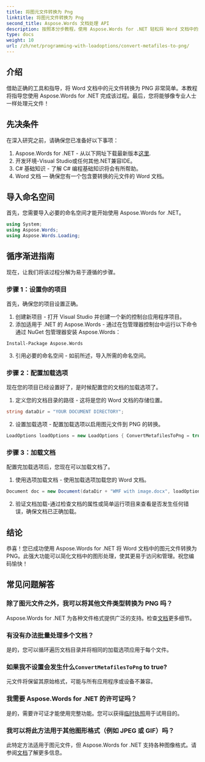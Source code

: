 ```yaml
---
title: 将图元文件转换为 Png
linktitle: 将图元文件转换为 Png
second_title: Aspose.Words 文档处理 API
description: 按照本分步教程，使用 Aspose.Words for .NET 轻松将 Word 文档中的元文件转换为 PNG。简化您的文档管理。
type: docs
weight: 10
url: /zh/net/programming-with-loadoptions/convert-metafiles-to-png/
---
```

## 介绍

借助正确的工具和指导，将 Word 文档中的元文件转换为 PNG 非常简单。本教程将指导您使用 Aspose.Words for .NET 完成该过程。最后，您将能够像专业人士一样处理元文件！

## 先决条件

在深入研究之前，请确保您已准备好以下事项：

1.  Aspose.Words for .NET - 从以下网址下载最新版本[这里](https://releases.aspose.com/words/net/).
2. 开发环境-Visual Studio或任何其他.NET兼容IDE。
3. C# 基础知识 - 了解 C# 编程基础知识将会有所帮助。
4. Word 文档 — 确保您有一个包含要转换的元文件的 Word 文档。

## 导入命名空间

首先，您需要导入必要的命名空间才能开始使用 Aspose.Words for .NET。

```csharp
using System;
using Aspose.Words;
using Aspose.Words.Loading;
```

## 循序渐进指南

现在，让我们将该过程分解为易于遵循的步骤。

### 步骤 1：设置你的项目

首先，确保您的项目设置正确。

1. 创建新项目 - 打开 Visual Studio 并创建一个新的控制台应用程序项目。
2. 添加适用于 .NET 的 Aspose.Words - 通过在包管理器控制台中运行以下命令通过 NuGet 包管理器安装 Aspose.Words：

```shell
Install-Package Aspose.Words
```

3. 引用必要的命名空间 - 如前所述，导入所需的命名空间。

### 步骤 2：配置加载选项

现在您的项目已经设置好了，是时候配置您的文档的加载选项了。

1. 定义您的文档目录的路径 - 这将是您的 Word 文档的存储位置。

```csharp
string dataDir = "YOUR DOCUMENT DIRECTORY";
```

2. 设置加载选项 - 配置加载选项以启用图元文件到 PNG 的转换。

```csharp
LoadOptions loadOptions = new LoadOptions { ConvertMetafilesToPng = true };
```

### 步骤 3：加载文档

配置完加载选项后，您现在可以加载文档了。

1. 使用选项加载文档 - 使用加载选项加载您的 Word 文档。

```csharp
Document doc = new Document(dataDir + "WMF with image.docx", loadOptions);
```

2. 验证文档加载-通过检查文档的属性或简单运行项目来查看是否发生任何错误，确保文档已正确加载。

## 结论

恭喜！您已成功使用 Aspose.Words for .NET 将 Word 文档中的图元文件转换为 PNG。此强大功能可以简化文档中的图形处理，使其更易于访问和管理。祝您编码愉快！

## 常见问题解答

### 除了图元文件之外，我可以将其他文件类型转换为 PNG 吗？
 Aspose.Words for .NET 为各种文件格式提供广泛的支持。检查[文档](https://reference.aspose.com/words/net/)更多细节。

### 有没有办法批量处理多个文档？
是的，您可以循环遍历文档目录并将相同的加载选项应用于每个文件。

### 如果我不设置会发生什么`ConvertMetafilesToPng` to true?
元文件将保留其原始格式，可能与所有应用程序或设备不兼容。

### 我需要 Aspose.Words for .NET 的许可证吗？
是的，需要许可证才能使用完整功能。您可以获得[临时执照](https://purchase.aspose.com/temporary-license/)用于试用目的。

### 我可以将此方法用于其他图形格式（例如 JPEG 或 GIF）吗？
此特定方法适用于图元文件，但 Aspose.Words for .NET 支持各种图像格式。请参阅[文档](https://reference.aspose.com/words/net/)了解更多信息。
